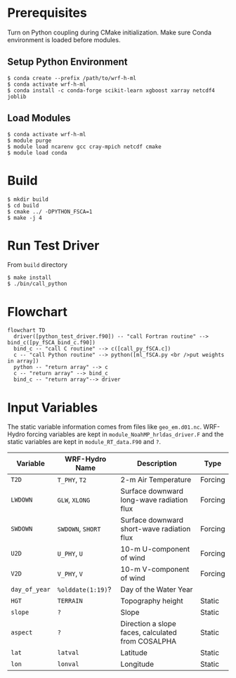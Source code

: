 # Prerequisites
Turn on Python coupling during CMake initialization.
Make sure Conda environment is loaded before modules.

## Setup Python Environment
```
$ conda create --prefix /path/to/wrf-h-ml
$ conda activate wrf-h-ml
$ conda install -c conda-forge scikit-learn xgboost xarray netcdf4 joblib
```

## Load Modules
```
$ conda activate wrf-h-ml
$ module purge
$ module load ncarenv gcc cray-mpich netcdf cmake
$ module load conda
```

# Build
```
$ mkdir build
$ cd build
$ cmake ../ -DPYTHON_FSCA=1
$ make -j 4
```

# Run Test Driver
From `build` directory
```
$ make install
$ ./bin/call_python
```

# Flowchart
```mermaid
flowchart TD
  driver([python_test_driver.f90]) -- "call Fortran routine" --> bind_c([py_fSCA_bind_c.f90])
  bind_c -- "call C routine" --> c([call_py_fSCA.c])
  c -- "call Python routine" --> python([ml_fSCA.py <br />put weights in array])
  python -- "return array" --> c
  c -- "return array" --> bind_c
  bind_c -- "return array"--> driver
```


# Input Variables
The static variable information comes from files like `geo_em.d01.nc`.
WRF-Hydro forcing variables are kept in `module_NoahMP_hrldas_driver.F` and the
static variables are kept in `module_RT_data.F90` and `?`.

| Variable      | WRF-Hydro Name    | Description                                       | Type    |
|---------------|-------------------|---------------------------------------------------|---------|
| `T2D`         | `T_PHY`, `T2`     | 2-m Air Temperature                               | Forcing |
| `LWDOWN`      | `GLW`, `XLONG`    | Surface downward long-wave radiation flux         | Forcing |
| `SWDOWN`      | `SWDOWN`, `SHORT` | Surface downward short-wave radiation flux        | Forcing |
| `U2D`         | `U_PHY`, `U`      | 10-m U-component of wind                          | Forcing |
| `V2D`         | `V_PHY`, `V`      | 10-m V-component of wind                          | Forcing |
| `day_of_year` | `%olddate(1:19)`? | Day of the Water Year                             |         |
| `HGT`         | `TERRAIN`         | Topography height                                 | Static  |
| `slope`       | `?`               | Slope                                             | Static  |
| `aspect`      | `?`               | Direction a slope faces, calculated from COSALPHA | Static  |
| `lat`         | `latval`          | Latitude                                          | Static  |
| `lon`         | `lonval`          | Longitude                                         | Static  |
